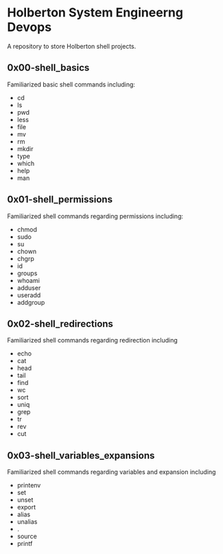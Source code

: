# Holberton System Engineerng Devops
A repository to store Holberton shell projects.

## 0x00-shell\_basics
Familiarized basic shell commands including:
- cd
- ls
- pwd
- less
- file 
- mv
- rm
- mkdir
- type
- which
- help
- man
## 0x01-shell\_permissions
Familiarized shell commands regarding permissions including:
- chmod
- sudo
- su
- chown
- chgrp
- id
- groups
- whoami
- adduser
- useradd
- addgroup
## 0x02-shell\_redirections
Familiarized shell commands regarding redirection including
- echo
- cat
- head
- tail
- find
- wc
- sort
- uniq
- grep
- tr
- rev
- cut

## 0x03-shell\_variables\_expansions
Familiarized shell commands regarding variables and expansion including
- printenv
- set
- unset
- export
- alias
- unalias
- .
- source
- printf
